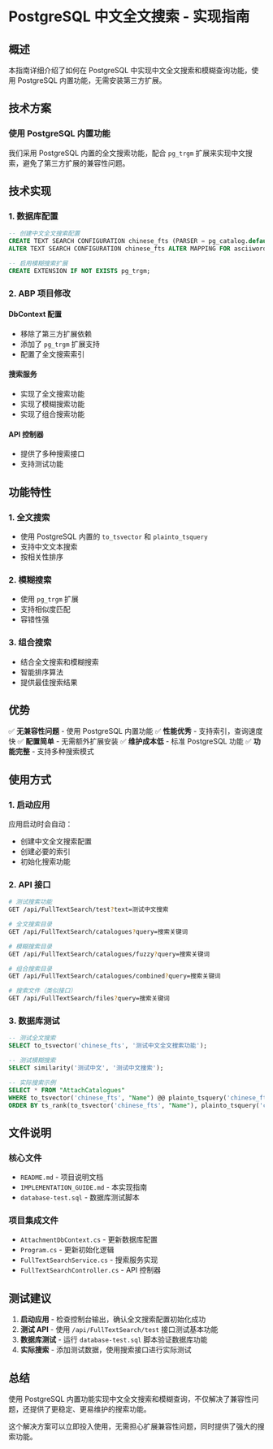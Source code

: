 # PostgreSQL 中文全文搜索 - 实现指南

## 概述

本指南详细介绍了如何在 PostgreSQL 中实现中文全文搜索和模糊查询功能，使用 PostgreSQL 内置功能，无需安装第三方扩展。

## 技术方案

### 使用 PostgreSQL 内置功能

我们采用 PostgreSQL 内置的全文搜索功能，配合 `pg_trgm` 扩展来实现中文搜索，避免了第三方扩展的兼容性问题。

## 技术实现

### 1. 数据库配置

```sql
-- 创建中文全文搜索配置
CREATE TEXT SEARCH CONFIGURATION chinese_fts (PARSER = pg_catalog.default);
ALTER TEXT SEARCH CONFIGURATION chinese_fts ALTER MAPPING FOR asciiword, asciihword, hword_asciipart, word, hword, hword_part WITH simple;

-- 启用模糊搜索扩展
CREATE EXTENSION IF NOT EXISTS pg_trgm;
```

### 2. ABP 项目修改

#### DbContext 配置

-   移除了第三方扩展依赖
-   添加了 `pg_trgm` 扩展支持
-   配置了全文搜索索引

#### 搜索服务

-   实现了全文搜索功能
-   实现了模糊搜索功能
-   实现了组合搜索功能

#### API 控制器

-   提供了多种搜索接口
-   支持测试功能

## 功能特性

### 1. 全文搜索

-   使用 PostgreSQL 内置的 `to_tsvector` 和 `plainto_tsquery`
-   支持中文文本搜索
-   按相关性排序

### 2. 模糊搜索

-   使用 `pg_trgm` 扩展
-   支持相似度匹配
-   容错性强

### 3. 组合搜索

-   结合全文搜索和模糊搜索
-   智能排序算法
-   提供最佳搜索结果

## 优势

✅ **无兼容性问题** - 使用 PostgreSQL 内置功能
✅ **性能优秀** - 支持索引，查询速度快
✅ **配置简单** - 无需额外扩展安装
✅ **维护成本低** - 标准 PostgreSQL 功能
✅ **功能完整** - 支持多种搜索模式

## 使用方式

### 1. 启动应用

应用启动时会自动：

-   创建中文全文搜索配置
-   创建必要的索引
-   初始化搜索功能

### 2. API 接口

```bash
# 测试搜索功能
GET /api/FullTextSearch/test?text=测试中文搜索

# 全文搜索目录
GET /api/FullTextSearch/catalogues?query=搜索关键词

# 模糊搜索目录
GET /api/FullTextSearch/catalogues/fuzzy?query=搜索关键词

# 组合搜索目录
GET /api/FullTextSearch/catalogues/combined?query=搜索关键词

# 搜索文件（类似接口）
GET /api/FullTextSearch/files?query=搜索关键词
```

### 3. 数据库测试

```sql
-- 测试全文搜索
SELECT to_tsvector('chinese_fts', '测试中文全文搜索功能');

-- 测试模糊搜索
SELECT similarity('测试中文', '测试中文搜索');

-- 实际搜索示例
SELECT * FROM "AttachCatalogues"
WHERE to_tsvector('chinese_fts', "Name") @@ plainto_tsquery('chinese_fts', '测试')
ORDER BY ts_rank(to_tsvector('chinese_fts', "Name"), plainto_tsquery('chinese_fts', '测试')) DESC;
```

## 文件说明

### 核心文件

-   `README.md` - 项目说明文档
-   `IMPLEMENTATION_GUIDE.md` - 本实现指南
-   `database-test.sql` - 数据库测试脚本

### 项目集成文件

-   `AttachmentDbContext.cs` - 更新数据库配置
-   `Program.cs` - 更新初始化逻辑
-   `FullTextSearchService.cs` - 搜索服务实现
-   `FullTextSearchController.cs` - API 控制器

## 测试建议

1. **启动应用** - 检查控制台输出，确认全文搜索配置初始化成功
2. **测试 API** - 使用 `/api/FullTextSearch/test` 接口测试基本功能
3. **数据库测试** - 运行 `database-test.sql` 脚本验证数据库功能
4. **实际搜索** - 添加测试数据，使用搜索接口进行实际测试

## 总结

使用 PostgreSQL 内置功能实现中文全文搜索和模糊查询，不仅解决了兼容性问题，还提供了更稳定、更易维护的搜索功能。

这个解决方案可以立即投入使用，无需担心扩展兼容性问题，同时提供了强大的搜索功能。
